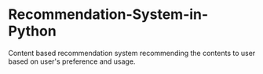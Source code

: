 # Recommendation-System-in-Python
Content based recommendation system recommending the contents to user based on user's preference and usage.
